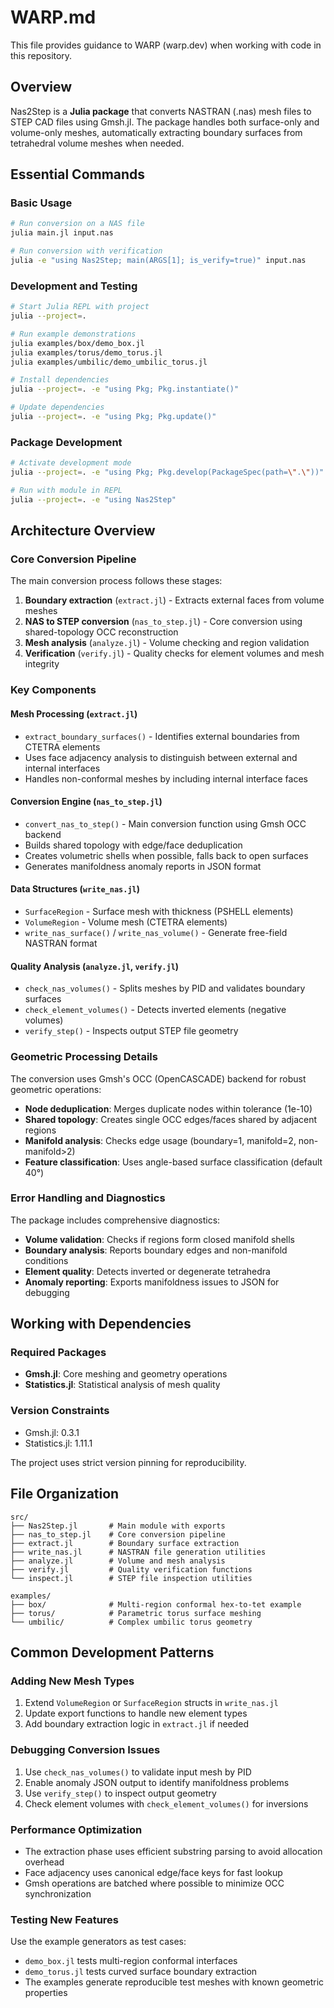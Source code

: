 # WARP.md

This file provides guidance to WARP (warp.dev) when working with code in this repository.

## Overview

Nas2Step is a **Julia package** that converts NASTRAN (.nas) mesh files to STEP CAD files using Gmsh.jl. The package handles both surface-only and volume-only meshes, automatically extracting boundary surfaces from tetrahedral volume meshes when needed.

## Essential Commands

### Basic Usage
```bash
# Run conversion on a NAS file
julia main.jl input.nas

# Run conversion with verification 
julia -e "using Nas2Step; main(ARGS[1]; is_verify=true)" input.nas
```

### Development and Testing
```bash
# Start Julia REPL with project
julia --project=.

# Run example demonstrations
julia examples/box/demo_box.jl
julia examples/torus/demo_torus.jl
julia examples/umbilic/demo_umbilic_torus.jl

# Install dependencies
julia --project=. -e "using Pkg; Pkg.instantiate()"

# Update dependencies
julia --project=. -e "using Pkg; Pkg.update()"
```

### Package Development
```bash
# Activate development mode
julia --project=. -e "using Pkg; Pkg.develop(PackageSpec(path=\".\"))"

# Run with module in REPL
julia --project=. -e "using Nas2Step"
```

## Architecture Overview

### Core Conversion Pipeline
The main conversion process follows these stages:
1. **Boundary extraction** (`extract.jl`) - Extracts external faces from volume meshes
2. **NAS to STEP conversion** (`nas_to_step.jl`) - Core conversion using shared-topology OCC reconstruction
3. **Mesh analysis** (`analyze.jl`) - Volume checking and region validation
4. **Verification** (`verify.jl`) - Quality checks for element volumes and mesh integrity

### Key Components

#### Mesh Processing (`extract.jl`)
- `extract_boundary_surfaces()` - Identifies external boundaries from CTETRA elements
- Uses face adjacency analysis to distinguish between external and internal interfaces
- Handles non-conformal meshes by including internal interface faces

#### Conversion Engine (`nas_to_step.jl`)
- `convert_nas_to_step()` - Main conversion function using Gmsh OCC backend
- Builds shared topology with edge/face deduplication
- Creates volumetric shells when possible, falls back to open surfaces
- Generates manifoldness anomaly reports in JSON format

#### Data Structures (`write_nas.jl`)
- `SurfaceRegion` - Surface mesh with thickness (PSHELL elements)
- `VolumeRegion` - Volume mesh (CTETRA elements)
- `write_nas_surface()` / `write_nas_volume()` - Generate free-field NASTRAN format

#### Quality Analysis (`analyze.jl`, `verify.jl`)
- `check_nas_volumes()` - Splits meshes by PID and validates boundary surfaces
- `check_element_volumes()` - Detects inverted elements (negative volumes)
- `verify_step()` - Inspects output STEP file geometry

### Geometric Processing Details

The conversion uses Gmsh's OCC (OpenCASCADE) backend for robust geometric operations:
- **Node deduplication**: Merges duplicate nodes within tolerance (1e-10)
- **Shared topology**: Creates single OCC edges/faces shared by adjacent regions
- **Manifold analysis**: Checks edge usage (boundary=1, manifold=2, non-manifold>2)
- **Feature classification**: Uses angle-based surface classification (default 40°)

### Error Handling and Diagnostics

The package includes comprehensive diagnostics:
- **Volume validation**: Checks if regions form closed manifold shells
- **Boundary analysis**: Reports boundary edges and non-manifold conditions
- **Element quality**: Detects inverted or degenerate tetrahedra
- **Anomaly reporting**: Exports manifoldness issues to JSON for debugging

## Working with Dependencies

### Required Packages
- **Gmsh.jl**: Core meshing and geometry operations
- **Statistics.jl**: Statistical analysis of mesh quality

### Version Constraints
- Gmsh.jl: 0.3.1
- Statistics.jl: 1.11.1

The project uses strict version pinning for reproducibility.

## File Organization

```
src/
├── Nas2Step.jl       # Main module with exports
├── nas_to_step.jl    # Core conversion pipeline
├── extract.jl        # Boundary surface extraction
├── write_nas.jl      # NASTRAN file generation utilities
├── analyze.jl        # Volume and mesh analysis
├── verify.jl         # Quality verification functions
└── inspect.jl        # STEP file inspection utilities

examples/
├── box/              # Multi-region conformal hex-to-tet example
├── torus/            # Parametric torus surface meshing
└── umbilic/          # Complex umbilic torus geometry
```

## Common Development Patterns

### Adding New Mesh Types
1. Extend `VolumeRegion` or `SurfaceRegion` structs in `write_nas.jl`
2. Update export functions to handle new element types
3. Add boundary extraction logic in `extract.jl` if needed

### Debugging Conversion Issues
1. Use `check_nas_volumes()` to validate input mesh by PID
2. Enable anomaly JSON output to identify manifoldness problems
3. Use `verify_step()` to inspect output geometry
4. Check element volumes with `check_element_volumes()` for inversions

### Performance Optimization
- The extraction phase uses efficient substring parsing to avoid allocation overhead
- Face adjacency uses canonical edge/face keys for fast lookup
- Gmsh operations are batched where possible to minimize OCC synchronization

### Testing New Features
Use the example generators as test cases:
- `demo_box.jl` tests multi-region conformal interfaces
- `demo_torus.jl` tests curved surface boundary extraction
- The examples generate reproducible test meshes with known geometric properties